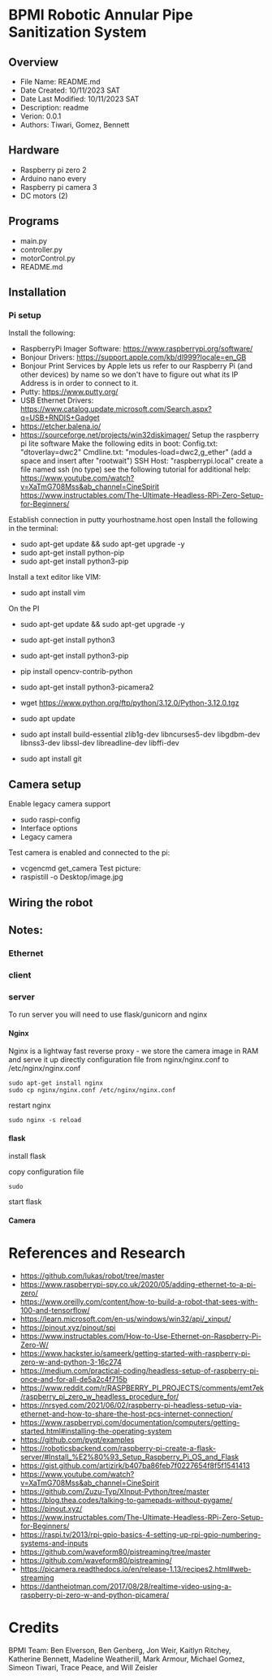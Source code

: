 # BPMI Robotic Annular Pipe Sanitization System
## Overview
- File Name: README.md
- Date Created: 10/11/2023 SAT
- Date Last Modified: 10/11/2023 SAT
- Description: readme
- Verion: 0.0.1
- Authors: Tiwari, Gomez, Bennett
## Hardware
- Raspberry pi zero 2
- Arduino nano every
- Raspberry pi camera 3
- DC motors (2)
## Programs
- main.py
- controller.py
- motorControl.py
- README.md
## Installation

### Pi setup
Install the following:
- RaspberryPi Imager Software: https://www.raspberrypi.org/software/
- Bonjour Drivers: https://support.apple.com/kb/dl999?locale=en_GB
- Bonjour Print Services by Apple lets us refer to our Raspberry Pi (and other devices) by name so we don't have to figure out what its IP Address is in order to connect to it.
- Putty: https://www.putty.org/
- USB Ethernet Drivers: https://www.catalog.update.microsoft.com/Search.aspx?q=USB+RNDIS+Gadget
- https://etcher.balena.io/
- https://sourceforge.net/projects/win32diskimager/ 
Setup the raspberry pi lite software
Make the following edits in boot:
Config.txt: "dtoverlay=dwc2" 
Cmdline.txt:  "modules-load=dwc2,g_ether" (add a space and insert after "rootwait")
SSH Host: "raspberrypi.local"
create a file named ssh (no type)
see the following tutorial for additional help: https://www.youtube.com/watch?v=XaTmG708Mss&ab_channel=CineSpirit
https://www.instructables.com/The-Ultimate-Headless-RPi-Zero-Setup-for-Beginners/

Establish connection in putty
yourhostname.host
open
Install the following in the terminal:
- sudo apt-get update && sudo apt-get upgrade -y
- sudo apt-get install python-pip
- sudo apt-get install python3-pip

Install a text editor like VIM:
- sudo apt install vim

On the PI
- sudo apt-get update && sudo apt-get upgrade -y
- sudo apt-get install python3
- sudo apt-get install python3-pip
- pip install opencv-contrib-python
- sudo apt-get install python3-picamera2


- wget https://www.python.org/ftp/python/3.12.0/Python-3.12.0.tgz
- sudo apt update
- sudo apt install build-essential zlib1g-dev libncurses5-dev libgdbm-dev libnss3-dev libssl-dev libreadline-dev libffi-dev
- sudo apt install git

## Camera setup
Enable legacy camera support
- sudo raspi-config
- Interface options
- Legacy camera

Test camera is enabled and connected to the pi:
- vcgencmd get_camera
Test picture:
- raspistill -o Desktop/image.jpg



## Wiring the robot

## Notes:

### Ethernet

### client

### server

To run server you will need to use flask/gunicorn and nginx

#### Nginx

Nginx is a lightway fast reverse proxy - we store the camera image in RAM and serve it up directly
configuration file from nginx/nginx.conf to /etc/nginx/nginx.conf

```
sudo apt-get install nginx
sudo cp nginx/nginx.conf /etc/nginx/nginx.conf
```

restart nginx

```
sudo nginx -s reload
```

#### flask

install flask


copy configuration file

```
sudo
```

start flask

#### Camera

# References and Research

- https://github.com/lukas/robot/tree/master
- https://www.raspberrypi-spy.co.uk/2020/05/adding-ethernet-to-a-pi-zero/
- https://www.oreilly.com/content/how-to-build-a-robot-that-sees-with-100-and-tensorflow/
- https://learn.microsoft.com/en-us/windows/win32/api/_xinput/
- https://pinout.xyz/pinout/spi
- https://www.instructables.com/How-to-Use-Ethernet-on-Raspberry-Pi-Zero-W/
- https://www.hackster.io/sameerk/getting-started-with-raspberry-pi-zero-w-and-python-3-16c274
- https://medium.com/practical-coding/headless-setup-of-raspberry-pi-once-and-for-all-de5a2c4f715b
- https://www.reddit.com/r/RASPBERRY_PI_PROJECTS/comments/emt7ek/raspberry_pi_zero_w_headless_procedure_for/
- https://nrsyed.com/2021/06/02/raspberry-pi-headless-setup-via-ethernet-and-how-to-share-the-host-pcs-internet-connection/
- https://www.raspberrypi.com/documentation/computers/getting-started.html#installing-the-operating-system
- https://github.com/pyqt/examples
- https://roboticsbackend.com/raspberry-pi-create-a-flask-server/#Install_%E2%80%93_Setup_Raspberry_Pi_OS_and_Flask
- https://gist.github.com/artizirk/b407ba86feb7f0227654f8f5f1541413
- https://www.youtube.com/watch?v=XaTmG708Mss&ab_channel=CineSpirit
- https://github.com/Zuzu-Typ/XInput-Python/tree/master
- https://blog.thea.codes/talking-to-gamepads-without-pygame/
- https://pinout.xyz/
- https://www.instructables.com/The-Ultimate-Headless-RPi-Zero-Setup-for-Beginners/
- https://raspi.tv/2013/rpi-gpio-basics-4-setting-up-rpi-gpio-numbering-systems-and-inputs
- https://github.com/waveform80/pistreaming/tree/master
- https://github.com/waveform80/pistreaming/
- https://picamera.readthedocs.io/en/release-1.13/recipes2.html#web-streaming
- https://dantheiotman.com/2017/08/28/realtime-video-using-a-raspberry-pi-zero-w-and-python-picamera/

# Credits

BPMI Team:
Ben Elverson,
Ben Genberg,
Jon Weir,
Kaitlyn Ritchey,
Katherine Bennett,
Madeline Weatherill,
Mark Armour,
Michael Gomez,
Simeon Tiwari,
Trace Peace, and
Will Zeisler

